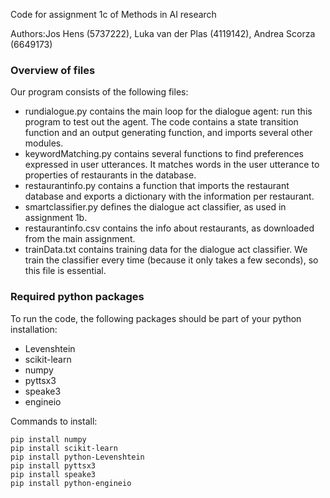 Code for assignment 1c of Methods in AI research

Authors:Jos Hens (5737222), Luka van der Plas (4119142), Andrea Scorza (6649173)

### Overview of files
Our program consists of the following files:
* rundialogue.py contains the main loop for the dialogue agent: run this program to test out the agent. The code contains a state transition function and an output generating function, and imports several other modules.
* keywordMatching.py contains several functions to find preferences expressed in user utterances. It matches words in the user utterance to properties of restaurants in the database.
* restaurantinfo.py contains a function that imports the restaurant database and exports a dictionary with the information per restaurant.
* smartclassifier.py defines the dialogue act classifier, as used in assignment 1b.
* restaurantinfo.csv contains the info about restaurants, as downloaded from the main assignment.
* trainData.txt contains training data for the dialogue act classifier. We train the classifier every time (because it only takes a few seconds), so this file is essential.

### Required python packages
To run the code, the following packages should be part of your python installation:
* Levenshtein
* scikit-learn
* numpy
* pyttsx3
* speake3
* engineio

Commands to install:
```
pip install numpy
pip install scikit-learn
pip install python-Levenshtein
pip install pyttsx3
pip install speake3
pip install python-engineio
```
